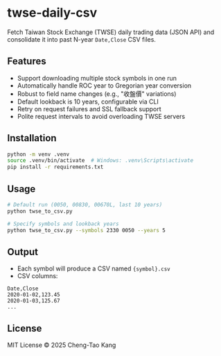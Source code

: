 # twse-daily-csv

Fetch Taiwan Stock Exchange (TWSE) daily trading data (JSON API) and consolidate it into past N-year `Date,Close` CSV files.

## Features
- Support downloading multiple stock symbols in one run
- Automatically handle ROC year to Gregorian year conversion
- Robust to field name changes (e.g., "收盤價" variations)
- Default lookback is 10 years, configurable via CLI
- Retry on request failures and SSL fallback support
- Polite request intervals to avoid overloading TWSE servers

## Installation
```bash
python -m venv .venv
source .venv/bin/activate  # Windows: .venv\Scripts\activate
pip install -r requirements.txt
```

## Usage

```bash
# Default run (0050, 00830, 00670L, last 10 years)
python twse_to_csv.py

# Specify symbols and lookback years
python twse_to_csv.py --symbols 2330 0050 --years 5
```

## Output

* Each symbol will produce a CSV named `{symbol}.csv`
* CSV columns:

```
Date,Close
2020-01-02,123.45
2020-01-03,125.67
...
```

## License

MIT License © 2025 Cheng-Tao Kang

